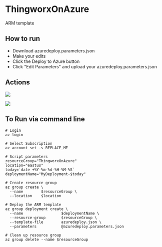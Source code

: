 # ThingworxOnAzure
ARM template

## How to run
* Download azuredeploy.parameters.json
* Make your edits
* Click the Deploy to Azure button
* Click "Edit Parameters" and upload your azuredeploy.parameters.json


## Actions
<a href="http://armviz.io/#/?load=https%3A%2F%2Fraw.githubusercontent.com%2Fkwhitehall%2FThingworxOnAzure%2Fmaster%2Fazuredeploy.json" target="_blank"><img src="http://armviz.io/visualizebutton.png"/></a>

<a href="https://portal.azure.com/#create/Microsoft.Template/uri/https%3A%2F%2Fraw.githubusercontent.com%2Fkwhitehall%2FThingworxOnAzure%2Fmaster%2Fazuredeploy.json" target="_blank">
    <img src="http://azuredeploy.net/deploybutton.png"/> 
</a>


## To Run via command line
```
# Login
az login

# Select Subscription
az account set -s REPLACE_ME

# Script parameters
resourceGroup="ThingworxOnAzure"
location="eastus"
today=`date +%Y-%m-%d-%H-%M-%S`
deploymentName="MyDeployment-$today"

# Create resource group
az group create \
  --name        $resourceGroup \
  --location    $location

# Deploy the ARM template
az group deployment create \
  --name                 $deploymentName \
  --resource-group       $resourceGroup \
  --template-file        azuredeploy.json \
  --parameters           @azuredeploy.parameters.json 

# Clean up resource group
az group delete --name $resourceGroup
```

